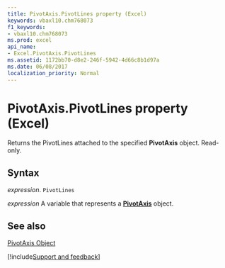 ```yaml
---
title: PivotAxis.PivotLines property (Excel)
keywords: vbaxl10.chm768073
f1_keywords:
- vbaxl10.chm768073
ms.prod: excel
api_name:
- Excel.PivotAxis.PivotLines
ms.assetid: 1172bb70-d8e2-246f-5942-4d66c8b1d97a
ms.date: 06/08/2017
localization_priority: Normal
---
```



# PivotAxis.PivotLines property (Excel)

Returns the PivotLines attached to the specified  **PivotAxis** object. Read-only.


## Syntax

_expression_. `PivotLines`

_expression_ A variable that represents a **[PivotAxis](Excel.PivotAxis.md)** object.


## See also


[PivotAxis Object](Excel.PivotAxis.md)

[!include[Support and feedback](~/includes/feedback-boilerplate.md)]